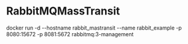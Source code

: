 # RabbitMQMassTransit

 docker run -d --hostname rabbit_mastransit --name rabbit_example -p 8080:15672 -p 8081:5672 rabbitmq:3-management
